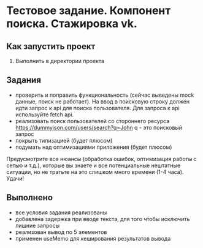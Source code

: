 # Тестовое задание. Компонент поиска. Стажировка vk.

## Как запустить проект

1. Выполнить в директории проекта

## Задания

- проверить и поправить функциональность (сейчас выведены mock данные, поиск не работает).
  На ввод в поисковую строку должен идти запрос к api для поиска пользователя.
  Для запроса к api используйте fetch api.
- реализовать поиск пользователей со стороннего ресурса https://dummyjson.com/users/search?q=John
  q - это поисковый запрос
- покрыть типизацией (будет плюсом)
- подумать над оптимизациями приложения (будет плюсом)

Предусмотрите все нюансы (обработка ошибок, оптимизация работы с сетью и т.д.), которые вы знаете и все потенциальные нештатные ситуации, но не тратьте на это слишком много времени (1-4 часа).
Удачи!

## Выполнено

- все условия задания реализованы
- добавлена задержка при вводе текста, для того чтобы исключить лишние запросы
- реализован вывод по 5 элементов
- применен useMemo для кеширования результатов вывода
